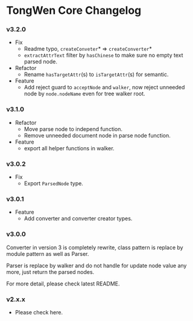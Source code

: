 # TongWen Core Changelog

### v3.2.0
- Fix
  - Readme typo, `createConveter`* => `createConverter`*
  - `extractAttrText` filter by `hasChinese` to make sure no empty text parsed node.
- Refactor
  - Rename `hasTargetAttr`(s) to `isTargetAttr`(s) for semantic.
- Feature
  - Add reject guard to `acceptNode` and `walker`, now reject unneeded node by `node.nodeName` even for tree walker root.

### v3.1.0
- Refactor
  - Move parse node to independ function.
  - Remove unneeded document node in parse node function.
- Feature
  - export all helper functions in walker.

### v3.0.2
- Fix
  - Export `ParsedNode` type.

### v3.0.1
- Feature
  - Add converter and converter creator types.

### v3.0.0
Converter in version 3 is completely rewrite, class pattern  is replace by module pattern as well as Parser.

Parser is replace by walker and do not handle for update node value any more, just return the parsed nodes.

For more detail, please check latest README.

### v2.x.x
- Please check here.
